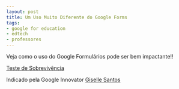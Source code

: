 ```yaml
---
layout: post
title: Um Uso Muito Diferente do Google Forms
tags: 
- google for education
- edtech
- professores
---
```

Veja como o uso do Google Formulários pode ser bem impactante!!


[Teste de Sobrevivência](https://docs.google.com/forms/d/e/1FAIpQLSdic84csTUncQRknrAhVPs4aQvxWNEqo2xFHBriW7Dl3cN0Sw/viewform)

Indicado pela Google Innovator 
[Giselle Santos](http://innovatorbrasil.com.br/author/giselle/)
